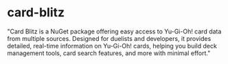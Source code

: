 # card-blitz
"Card Blitz is a NuGet package offering easy access to Yu-Gi-Oh! card data from multiple sources. Designed for duelists and developers, it provides detailed, real-time information on Yu-Gi-Oh! cards, helping you build deck management tools, card search features, and more with minimal effort."
